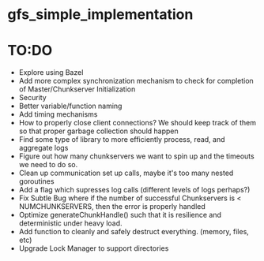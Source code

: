 # gfs_simple_implementation

# TO:DO 
- Explore using Bazel
- Add more complex synchronization mechanism to check for completion of Master/Chunkserver Initialization
- Security
- Better variable/function naming
- Add timing mechanisms
- How to properly close client connections? We should keep track of them so that proper garbage collection should happen
- Find some type of library to more efficiently process, read, and aggregate logs
- Figure out how many chunkservers we want to spin up and the timeouts we need to do so.
- Clean up communication set up calls, maybe it's too many nested goroutines
- Add a flag which supresses log calls (different levels of logs perhaps?)
- Fix Subtle Bug where if the number of successful Chunkservers is < NUMCHUNKSERVERS, then the error is properly handled
- Optimize generateChunkHandle() such that it is resilience and deterministic under heavy load.
- Add function to cleanly and safely destruct everything. (memory, files, etc)
- Upgrade Lock Manager to support directories
